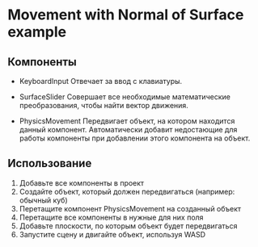 # Movement with Normal of Surface example

## Компоненты
* KeyboardInput
    Отвечает  за ввод с клавиатуры.
    
* SurfaceSlider
    Совершает все необходимые математические преобразования, чтобы найти вектор движения.

* PhysicsMovement
    Передвигает объект, на котором находится данный компонент.
    Автоматически добавит недостающие для работы компоненты при добавлении этого компонента на объект.
    

## Использование
1. Добавьте все компоненты в проект
2. Создайте объект, который должен передвигаться (например: обычный куб)
3. Перетащите компонент PhysicsMovement на созданный объект
4. Перетащите все компоненты в нужные для них поля
5. Добавьте плоскости, по которым объект будет передвигаться
6. Запустите сцену и двигайте объект, используя WASD

